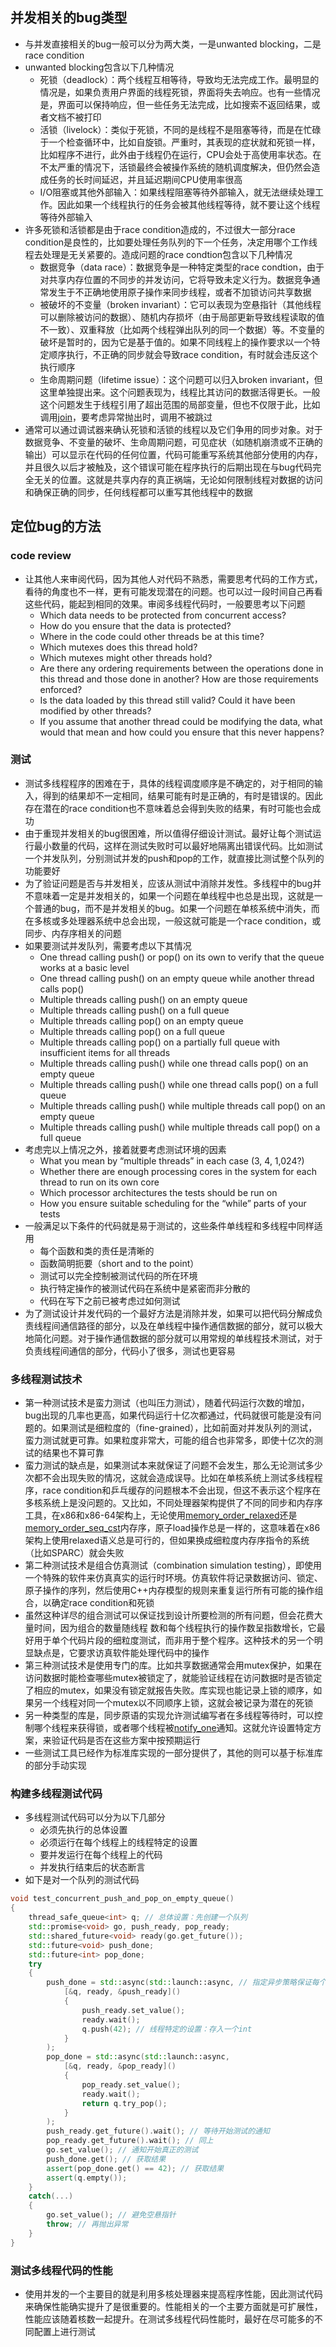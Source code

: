 ## 并发相关的bug类型
* 与并发直接相关的bug一般可以分为两大类，一是unwanted blocking，二是race condition
* unwanted blocking包含以下几种情况
  * 死锁（deadlock）：两个线程互相等待，导致均无法完成工作。最明显的情况是，如果负责用户界面的线程死锁，界面将失去响应。也有一些情况是，界面可以保持响应，但一些任务无法完成，比如搜索不返回结果，或者文档不被打印
  * 活锁（livelock）：类似于死锁，不同的是线程不是阻塞等待，而是在忙碌于一个检查循环中，比如自旋锁。严重时，其表现的症状就和死锁一样，比如程序不进行，此外由于线程仍在运行，CPU会处于高使用率状态。在不太严重的情况下，活锁最终会被操作系统的随机调度解决，但仍然会造成任务的长时间延迟，并且延迟期间CPU使用率很高
  * I/O阻塞或其他外部输入：如果线程阻塞等待外部输入，就无法继续处理工作。因此如果一个线程执行的任务会被其他线程等待，就不要让这个线程等待外部输入
* 许多死锁和活锁都是由于race condition造成的，不过很大一部分race condition是良性的，比如要处理任务队列的下一个任务，决定用哪个工作线程去处理是无关紧要的。造成问题的race condtion包含以下几种情况
  * 数据竞争（data race）：数据竞争是一种特定类型的race condtion，由于对共享内存位置的不同步的并发访问，它将导致未定义行为。数据竞争通常发生于不正确地使用原子操作来同步线程，或者不加锁访问共享数据
  * 被破坏的不变量（broken invariant）：它可以表现为空悬指针（其他线程可以删除被访问的数据）、随机内存损坏（由于局部更新导致线程读取的值不一致）、双重释放（比如两个线程弹出队列的同一个数据）等。不变量的破坏是暂时的，因为它是基于值的。如果不同线程上的操作要求以一个特定顺序执行，不正确的同步就会导致race condition，有时就会违反这个执行顺序
  * 生命周期问题（lifetime issue）：这个问题可以归入broken invariant，但这里单独提出来。这个问题表现为，线程比其访问的数据活得更长。一般这个问题发生于线程引用了超出范围的局部变量，但也不仅限于此，比如调用[join](https://en.cppreference.com/w/cpp/thread/thread/join)，要考虑异常抛出时，调用不被跳过
* 通常可以通过调试器来确认死锁和活锁的线程以及它们争用的同步对象。对于数据竞争、不变量的破坏、生命周期问题，可见症状（如随机崩溃或不正确的输出）可以显示在代码的任何位置，代码可能重写系统其他部分使用的内存，并且很久以后才被触及，这个错误可能在程序执行的后期出现在与bug代码完全无关的位置。这就是共享内存的真正祸端，无论如何限制线程对数据的访问和确保正确的同步，任何线程都可以重写其他线程中的数据

## 定位bug的方法

### code review
* 让其他人来审阅代码，因为其他人对代码不熟悉，需要思考代码的工作方式，看待的角度也不一样，更有可能发现潜在的问题。也可以过一段时间自己再看这些代码，能起到相同的效果。审阅多线程代码时，一般要思考以下问题
  * Which data needs to be protected from concurrent access?
  * How do you ensure that the data is protected?
  * Where in the code could other threads be at this time?
  * Which mutexes does this thread hold?
  * Which mutexes might other threads hold?
  * Are there any ordering requirements between the operations done in this thread and those done in another? How are those requirements enforced?
  * Is the data loaded by this thread still valid? Could it have been modified by other threads?
  * If you assume that another thread could be modifying the data, what would that mean and how could you ensure that this never happens?

### 测试
* 测试多线程程序的困难在于，具体的线程调度顺序是不确定的，对于相同的输入，得到的结果却不一定相同，结果可能有时是正确的，有时是错误的。因此存在潜在的race condition也不意味着总会得到失败的结果，有时可能也会成功
* 由于重现并发相关的bug很困难，所以值得仔细设计测试。最好让每个测试运行最小数量的代码，这样在测试失败时可以最好地隔离出错误代码。比如测试一个并发队列，分别测试并发的push和pop的工作，就直接比测试整个队列的功能要好
* 为了验证问题是否与并发相关，应该从测试中消除并发性。多线程中的bug并不意味着一定是并发相关的，如果一个问题在单线程中也总是出现，这就是一个普通的bug，而不是并发相关的bug。如果一个问题在单核系统中消失，而在多核或多处理器系统中总会出现，一般这就可能是一个race condition，或同步、内存序相关的问题
* 如果要测试并发队列，需要考虑以下其情况
  * One thread calling  push() or  pop() on its own to verify that the queue works at a basic level
  * One thread calling  push() on an empty queue while another thread calls pop()
  * Multiple threads calling  push() on an empty queue
  * Multiple threads calling  push() on a full queue
  * Multiple threads calling  pop() on an empty queue
  * Multiple threads calling  pop() on a full queue
  * Multiple threads calling  pop() on a partially full queue with insufficient items for all threads
  * Multiple threads calling  push() while one thread calls  pop() on an empty queue
  * Multiple threads calling  push() while one thread calls  pop() on a full queue
  * Multiple threads calling  push() while multiple threads call  pop() on an empty queue
  * Multiple threads calling  push() while multiple threads call  pop() on a full queue
* 考虑完以上情况之外，接着就要考虑测试环境的因素
  * What you mean by “multiple threads” in each case (3, 4, 1,024?)
  * Whether there are enough processing cores in the system for each thread to run on its own core
  * Which processor architectures the tests should be run on
  * How you ensure suitable scheduling for the “while” parts of your tests
* 一般满足以下条件的代码就是易于测试的，这些条件单线程和多线程中同样适用
  * 每个函数和类的责任是清晰的
  * 函数简明扼要（short and to the point）
  * 测试可以完全控制被测试代码的所在环境
  * 执行特定操作的被测试代码在系统中是紧密而非分散的
  * 代码在写下之前已被考虑过如何测试
* 为了测试设计并发代码的一个最好方法是消除并发，如果可以把代码分解成负责线程间通信路径的部分，以及在单线程中操作通信数据的部分，就可以极大地简化问题。对于操作通信数据的部分就可以用常规的单线程技术测试，对于负责线程间通信的部分，代码小了很多，测试也更容易

### 多线程测试技术
* 第一种测试技术是蛮力测试（也叫压力测试），随着代码运行次数的增加，bug出现的几率也更高，如果代码运行十亿次都通过，代码就很可能是没有问题的。如果测试是细粒度的（fine-grained），比如前面对并发队列的测试，蛮力测试就更可靠。如果粒度非常大，可能的组合也非常多，即使十亿次的测试的结果也不算可靠
* 蛮力测试的缺点是，如果测试本来就保证了问题不会发生，那么无论测试多少次都不会出现失败的情况，这就会造成误导。比如在单核系统上测试多线程程序，race condition和乒乓缓存的问题根本不会出现，但这不表示这个程序在多核系统上是没问题的。又比如，不同处理器架构提供了不同的同步和内存序工具，在x86和x86-64架构上，无论使用[memory_order_relaxed](https://en.cppreference.com/w/cpp/atomic/memory_order)还是[memory_order_seq_cst](https://en.cppreference.com/w/cpp/atomic/memory_order)内存序，原子load操作总是一样的，这意味着在x86架构上使用relaxed语义总是可行的，但如果换成细粒度内存序指令的系统（比如SPARC）就会失败
* 第二种测试技术是组合仿真测试（combination simulation testing），即使用一个特殊的软件来仿真真实的运行时环境。仿真软件将记录数据访问、锁定、原子操作的序列，然后使用C++内存模型的规则来重复运行所有可能的操作组合，以确定race condition和死锁
* 虽然这种详尽的组合测试可以保证找到设计所要检测的所有问题，但会花费大量时间，因为组合的数量随线程 数和每个线程执行的操作数呈指数增长，它最好用于单个代码片段的细粒度测试，而非用于整个程序。这种技术的另一个明显缺点是，它要求访真软件能处理代码中的操作
* 第三种测试技术是使用专门的库。比如共享数据通常会用mutex保护，如果在访问数据时能检查哪些mutex被锁定了，就能验证线程在访问数据时是否锁定了相应的mutex，如果没有锁定就报告失败。库实现也能记录上锁的顺序，如果另一个线程对同一个mutex以不同顺序上锁，这就会被记录为潜在的死锁
* 另一种类型的库是，同步原语的实现允许测试编写者在多线程等待时，可以控制哪个线程来获得锁，或者哪个线程被[notify_one](https://en.cppreference.com/w/cpp/thread/condition_variable/notify_one)通知。这就允许设置特定方案，来验证代码是否在这些方案中按预期运行
* 一些测试工具已经作为标准库实现的一部分提供了，其他的则可以基于标准库的部分手动实现

### 构建多线程测试代码
* 多线程测试代码可以分为以下几部分
  * 必须先执行的总体设置
  * 必须运行在每个线程上的线程特定的设置
  * 要并发运行在每个线程上的代码
  * 并发执行结束后的状态断言
* 如下是对一个队列的测试代码
```cpp
void test_concurrent_push_and_pop_on_empty_queue()
{
    thread_safe_queue<int> q; // 总体设置：先创建一个队列
    std::promise<void> go, push_ready, pop_ready;
    std::shared_future<void> ready(go.get_future());
    std::future<void> push_done;
    std::future<int> pop_done;
    try
    {
        push_done = std::async(std::launch::async, // 指定异步策略保证每个任务运行在自己的线程上
            [&q, ready, &push_ready]()
            {
                push_ready.set_value();
                ready.wait();
                q.push(42); // 线程特定的设置：存入一个int
            }
        );
        pop_done = std::async(std::launch::async,
            [&q, ready, &pop_ready]()
            {
                pop_ready.set_value();
                ready.wait();
                return q.try_pop();
            }
        );
        push_ready.get_future().wait(); // 等待开始测试的通知
        pop_ready.get_future().wait(); // 同上
        go.set_value(); // 通知开始真正的测试
        push_done.get(); // 获取结果
        assert(pop_done.get() == 42); // 获取结果
        assert(q.empty());
    }
    catch(...)
    {
        go.set_value(); // 避免空悬指针
        throw; // 再抛出异常
    }
}
```

### 测试多线程代码的性能
* 使用并发的一个主要目的就是利用多核处理器来提高程序性能，因此测试代码来确保性能确实提升了是很重要的。性能相关的一个主要方面就是可扩展性，性能应该随着核数一起提升。在测试多线程代码性能时，最好在尽可能多的不同配置上进行测试
